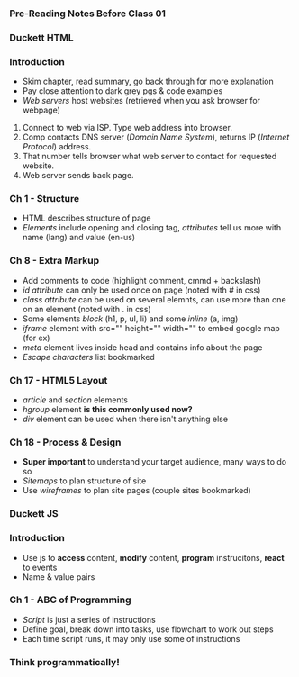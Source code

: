 ### Pre-Reading Notes Before Class 01


### **Duckett HTML**

### Introduction
- Skim chapter, read summary, go back through for more explanation
- Pay close attention to dark grey pgs &amp; code examples
- *Web servers* host websites (retrieved when you ask browser for webpage)

1. Connect to web via ISP. Type web address into browser.
2. Comp contacts DNS server (*Domain Name System*), returns IP (*Internet Protocol*) address.
3. That number tells browser what web server to contact for requested website.
4. Web server sends back page. 

### Ch 1 - Structure
- HTML describes structure of page
- *Elements* include opening and closing tag, *attributes* tell us more with name (lang) and value (en-us)

### Ch 8 - Extra Markup
- Add comments to code (highlight comment, cmmd + backslash)
- *id attribute* can only be used once on page (noted with # in css)
- *class attribute* can be used on several elemnts, can use more than one on an element (noted with . in css)
- Some elements *block* (h1, p, ul, li) and some *inline* (a, img)
- *iframe* element with src="" height="" width="" to embed google map (for ex) 
- *meta* element lives inside head and contains info about the page
- *Escape characters* list bookmarked

### Ch 17 - HTML5 Layout
- *article* and *section* elements
- *hgroup* element **is this commonly used now?**
- *div* element can be used when there isn't anything else

### Ch 18 - Process & Design
- **Super important** to understand your target audience, many ways to do so
- *Sitemaps* to plan structure of site
- Use *wireframes* to plan site pages (couple sites bookmarked)

### **Duckett JS**

### Introduction
- Use js to **access** content, **modify** content, **program** instrucitons, **react** to events
- Name &amp; value pairs

### Ch 1 - ABC of Programming
- *Script* is just a series of instructions
- Define goal, break down into tasks, use flowchart to work out steps
- Each time script runs, it may only use some of instructions

### **Think programmatically!**